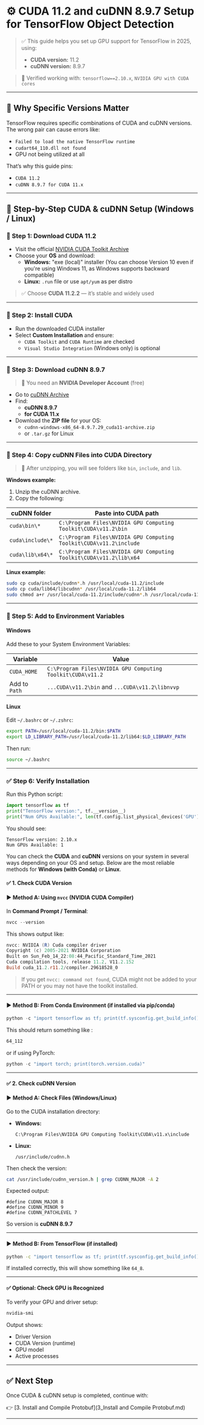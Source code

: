 
# ⚙️ CUDA 11.2 and cuDNN 8.9.7 Setup for TensorFlow Object Detection

> ✅ This guide helps you set up GPU support for TensorFlow in 2025, using:
> - **CUDA version:** 11.2
> - **cuDNN version:** 8.9.7

> 📌 Verified working with: `tensorflow==2.10.x`, `NVIDIA GPU with CUDA cores`

---

## 🚨 Why Specific Versions Matter

TensorFlow requires specific combinations of CUDA and cuDNN versions. The wrong pair can cause errors like:
- `Failed to load the native TensorFlow runtime`
- `cudart64_110.dll not found`
- GPU not being utilized at all

That’s why this guide pins:
- `CUDA 11.2`
- `cuDNN 8.9.7 for CUDA 11.x`

---

## 🧩 Step-by-Step CUDA & cuDNN Setup (Windows / Linux)

### 🔽 Step 1: Download CUDA 11.2

- Visit the official [NVIDIA CUDA Toolkit Archive](https://developer.nvidia.com/cuda-11.2.2-download-archive)
- Choose your **OS** and download:
  - **Windows:** "exe (local)" installer (You can choose Version 10 even if you're using Windows 11, as Windows supports backward compatible)
  - **Linux:** `.run` file or use `apt/yum` as per distro

> ✅ Choose **CUDA 11.2.2** — it’s stable and widely used

---

### 💽 Step 2: Install CUDA

- Run the downloaded CUDA installer
- Select **Custom Installation** and ensure:
  - `CUDA Toolkit` and `CUDA Runtime` are checked
  - `Visual Studio Integration` (Windows only) is optional

---

### 🔽 Step 3: Download cuDNN 8.9.7

> 📌 You need an **NVIDIA Developer Account** (free)

- Go to [cuDNN Archive](https://developer.nvidia.com/rdp/cudnn-archive)
- Find:
  - **cuDNN 8.9.7**
  - **for CUDA 11.x**
- Download the **ZIP file** for your OS:
  - `cudnn-windows-x86_64-8.9.7.29_cuda11-archive.zip`
  - or `.tar.gz` for Linux

---

### 📁 Step 4: Copy cuDNN Files into CUDA Directory

> 🧠 After unzipping, you will see folders like `bin`, `include`, and `lib`.

**Windows example:**

1. Unzip the cuDNN archive.
2. Copy the following:

| cuDNN folder         | Paste into CUDA path                      |
|----------------------|-------------------------------------------|
| `cuda\bin\*`         | `C:\Program Files\NVIDIA GPU Computing Toolkit\CUDA\v11.2\bin` |
| `cuda\include\*`     | `C:\Program Files\NVIDIA GPU Computing Toolkit\CUDA\v11.2\include` |
| `cuda\lib\x64\*`     | `C:\Program Files\NVIDIA GPU Computing Toolkit\CUDA\v11.2\lib\x64` |

**Linux example:**

```bash
sudo cp cuda/include/cudnn*.h /usr/local/cuda-11.2/include
sudo cp cuda/lib64/libcudnn* /usr/local/cuda-11.2/lib64
sudo chmod a+r /usr/local/cuda-11.2/include/cudnn*.h /usr/local/cuda-11.2/lib64/libcudnn*
```

---

### 🔁 Step 5: Add to Environment Variables

#### Windows

Add these to your System Environment Variables:

|Variable|Value|
|---|---|
|`CUDA_HOME`|`C:\Program Files\NVIDIA GPU Computing Toolkit\CUDA\v11.2`|
|Add to `Path`|`...CUDA\v11.2\bin` and `...CUDA\v11.2\libnvvp`|

#### Linux

Edit `~/.bashrc` or `~/.zshrc`:

```bash
export PATH=/usr/local/cuda-11.2/bin:$PATH
export LD_LIBRARY_PATH=/usr/local/cuda-11.2/lib64:$LD_LIBRARY_PATH
```

Then run:

```bash
source ~/.bashrc
```

---

### ✅ Step 6: Verify Installation

Run this Python script:

```python
import tensorflow as tf
print("TensorFlow version:", tf.__version__)
print("Num GPUs Available:", len(tf.config.list_physical_devices('GPU')))
```

You should see:

```
TensorFlow version: 2.10.x
Num GPUs Available: 1
```


You can check the **CUDA** and **cuDNN** versions on your system in several ways depending on your OS and setup. Below are the most reliable methods for **Windows (with Conda)** or **Linux**.

#### ✅ 1. **Check CUDA Version**

#### ▶️ **Method A: Using `nvcc` (NVIDIA CUDA Compiler)**

In **Command Prompt / Terminal**:

```powershell
nvcc --version
```

This shows output like:

```powershell
nvcc: NVIDIA (R) Cuda compiler driver
Copyright (c) 2005-2021 NVIDIA Corporation
Built on Sun_Feb_14_22:08:44_Pacific_Standard_Time_2021
Cuda compilation tools, release 11.2, V11.2.152
Build cuda_11.2.r11.2/compiler.29618528_0
```

> If you get `nvcc: command not found`, CUDA might not be added to your PATH or you may not have the toolkit installed.

---

#### ▶️ **Method B: From Conda Environment (if installed via pip/conda)**

```powershell
python -c "import tensorflow as tf; print(tf.sysconfig.get_build_info()['cuda_version'])"
```

This should return something like :

```powershell
64_112
```

or if using PyTorch:

```powershell
python -c "import torch; print(torch.version.cuda)"
```

---

#### ✅ 2. **Check cuDNN Version**

#### ▶️ **Method A: Check Files (Windows/Linux)**

Go to the CUDA installation directory:

- **Windows:**
    
    ```
    C:\Program Files\NVIDIA GPU Computing Toolkit\CUDA\v11.x\include
    ```
    
- **Linux:**
    
    ```
    /usr/include/cudnn.h
    ```

Then check the version:

```bash
cat /usr/include/cudnn_version.h | grep CUDNN_MAJOR -A 2
```

Expected output:

```
#define CUDNN_MAJOR 8
#define CUDNN_MINOR 9
#define CUDNN_PATCHLEVEL 7
```

So version is **cuDNN 8.9.7**

---

#### ▶️ **Method B: From TensorFlow (if installed)**

```bash
python -c "import tensorflow as tf; print(tf.sysconfig.get_build_info()['cudnn_version'])"
```

If installed correctly, this will show something like `64_8`.

---

#### ✅ Optional: Check GPU is Recognized

To verify your GPU and driver setup:

```bash
nvidia-smi
```

Output shows:

- Driver Version
- CUDA Version (runtime)
- GPU model
- Active processes

---

## ✅ Next Step

Once CUDA & cuDNN setup is completed, continue with:

👉 [3. Install and Compile Protobuf](3_Install and Compile Protobuf.md)

---